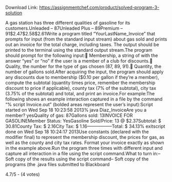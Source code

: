 Download Link: https://assignmentchef.com/product/solved-program-3-solution
<br>
<p class="ui header product-top-header" title="Program 3 Solved">A gas station has three different qualities of gasoline for its customers.Unleaded – 87Unleaded Plus – 89Premium – 91$2.47$2.58$2.61Write a program titled “YourLastName_Invoice” that prompts for input (from the standard input stream) about gas sold and prints out an invoice for the total charge, including taxes. The output should be printed to the terminal using the standard output stream.The program should prompt for the following input: Membership, a string of with the answer “yes” or “no” if the user is a member of a club for discounts. Quality, the number for the type of gas chosen (87, 89, 91). Quantity, the number of gallons sold.After acquiring the input, the program should apply any discounts due to membership ($0.10 per gallon if they’re a member), compute the subtotal (quantity times price, remember the membership discount to price if applicable), county tax (7% of the subtotal), city tax (3.75% of the subtotal) and total, and print an invoice.For example:The following shows an example interaction captured in a file by the command “% script Invoice.out” (bolded areas represent the user’s input):Script started on Wed Sep 18 10:23:58 2013% java Diaz_InvoiceAre you a member? yesQuality of gas: 87Gallons sold: 13INVOICE FOR GASOLINEMember Status: YesGasoline Sold/Price: 13 @ $2.37Subtotal: $ 30.81County Tax: $ 2.16City Tax: $ 1.16—————–Total: $ 34.13% exitscript done on Wed Sep 18 10:24:17 2013Use constants (declared with the modifier final) to represent the membership discount, the prices for gas, as well as the county and city tax rates. Format your invoice exactly as shown in the example above.Run the program three times with different input and capture all interaction in a file using the script command.What to turn in:– Soft copy of the results using the script command– Soft copy of the programs (the .java files submitted to Blackboard

4.7/5 - (4 votes)

<span class="likes"> </span>